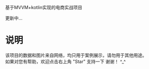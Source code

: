 
基于MVVM+kotlin实现的电商实战项目

更新中...


# 说明
该项目的数据和图片来自网络，均只用于案例展示，请勿用于其他用途。<br>
如果对您有帮助，欢迎点击右上角 "Star" 支持一下 谢谢！ ^_^<br>
